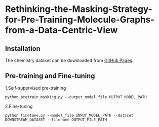 # Rethinking-the-Masking-Strategy-for-Pre-Training-Molecule-Graphs-from-a-Data-Centric-View
## Installation
The chemistry dataset can be downloaded from [GitHub Pages](http://snap.stanford.edu/gnn-pretrain/data/chem_dataset.zip).
## Pre-training and Fine-tuning
1.Self-supervised pre-training
```
python pretrain_masking.py --output_model_file OUTPUT_MODEL_PATH
```
2.Fine-tuning
```
python finetune.py --model_file INPUT_MODEL_PATH --dataset DOWNSTREAM_DATASET --filename OUTPUT_FILE_PATH
```
